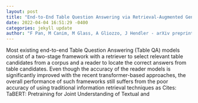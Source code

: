 ```yaml
--- 
layout: post 
title: "End-to-End Table Question Answering via Retrieval-Augmented Generation" 
date: 2022-04-04 16:51:29 -0400 
categories: jekyll update 
author: "F Pan, M Canim, M Glass, A Gliozzo, J Hendler - arXiv preprint arXiv:2203.16714, 2022" 
--- 
```

Most existing end-to-end Table Question Answering (Table QA) models consist of a two-stage framework with a retriever to select relevant table candidates from a corpus and a reader to locate the correct answers from table candidates. Even though the accuracy of the reader models is significantly improved with the recent transformer-based approaches, the overall performance of such frameworks still suffers from the poor accuracy of using traditional information retrieval techniques as Cites: TaBERT: Pretraining for Joint Understanding of Textual and